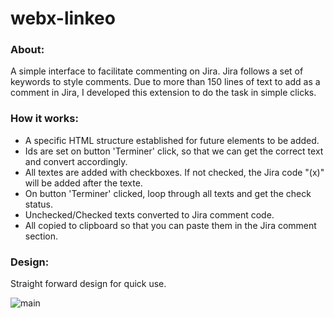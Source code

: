 # webx-linkeo


### About:
A simple interface to facilitate commenting on Jira. Jira follows a set of keywords to style comments.
Due to more than 150 lines of text to add as a comment in Jira, I developed this extension to do the task in simple clicks.


### How it works:
- A specific HTML structure established for future elements to be added.
- Ids are set on button 'Terminer' click, so that we can get the correct text and convert accordingly.
- All textes are added with checkboxes. If not checked, the Jira code "(x)" will be added after the texte.
- On button 'Terminer' clicked, loop through all texts and get the check status. 
- Unchecked/Checked texts converted to Jira comment code.
- All copied to clipboard so that you can paste them in the Jira comment section.


### Design:
Straight forward design for quick use.

![main](https://user-images.githubusercontent.com/13452864/127562481-004bb647-d894-4136-9746-1da2faea13bb.png)
